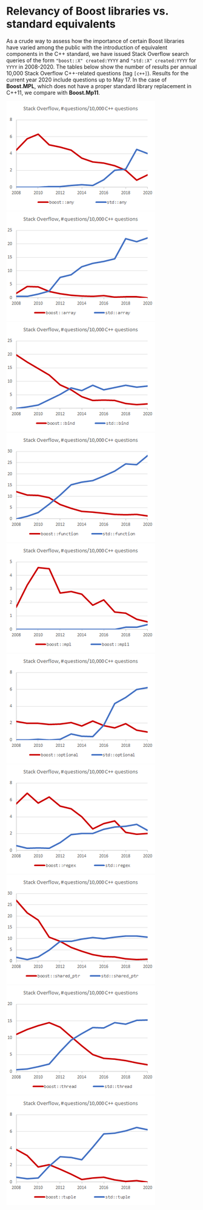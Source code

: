 # Relevancy of Boost libraries vs. standard equivalents

As a crude way to assess how the importance of certain Boost libraries have varied
among the public with the introduction of equivalent components in the C++ standard, we have issued
Stack Overflow search queries of the form <code>"boost::X"&nbsp;created:YYYY</code> and
<code>"std::X"&nbsp;created:YYYY</code> for `YYYY` in 2008-2020. The tables below show
the number of results per annual 10,000 Stack Overflow C++-related questions (tag `[c++]`). Results for the current
year 2020 include questions up to May 17. In the case of
**Boost.MPL**, which does not have a proper standard library replacement in C++11, we compare
with **Boost.Mp11**.

![any](boost_vs_std/any.png)![array](boost_vs_std/array.png)![bind](boost_vs_std/bind.png)
![function](boost_vs_std/function.png)![mpl](boost_vs_std/mpl.png)![optional](boost_vs_std/optional.png)
![regex](boost_vs_std/regex.png)![shared_ptr](boost_vs_std/shared_ptr.png)![thread](boost_vs_std/thread.png)
![tuple](boost_vs_std/tuple.png)
